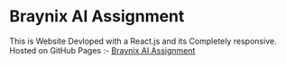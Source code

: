 # Braynix AI Assignment

This is Website Devloped with a React.js and its Completely responsive.
Hosted on GitHub Pages :- 
[Braynix AI Assignment](https://adityamuley29.github.io/braynix-assignment/)
